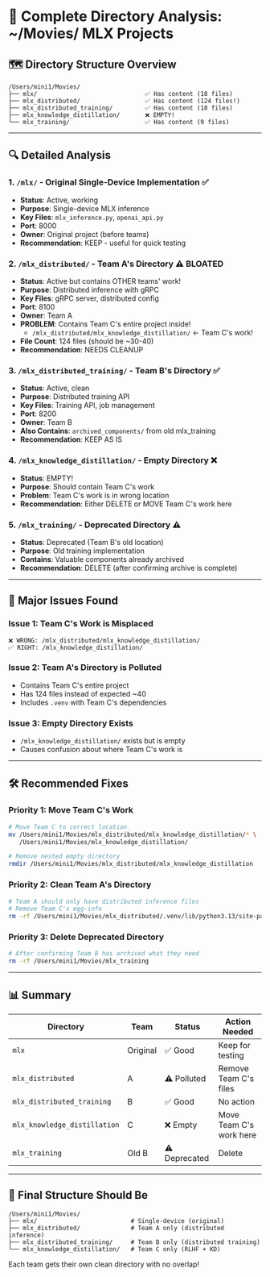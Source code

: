 # 📁 Complete Directory Analysis: ~/Movies/ MLX Projects

## 🗺️ Directory Structure Overview

```
/Users/mini1/Movies/
├── mlx/                              ✅ Has content (18 files)
├── mlx_distributed/                  ✅ Has content (124 files!) 
├── mlx_distributed_training/         ✅ Has content (18 files)
├── mlx_knowledge_distillation/       ❌ EMPTY!
└── mlx_training/                     ✅ Has content (9 files)
```

---

## 🔍 Detailed Analysis

### 1. **`/mlx/`** - Original Single-Device Implementation ✅
- **Status**: Active, working
- **Purpose**: Single-device MLX inference
- **Key Files**: `mlx_inference.py`, `openai_api.py`
- **Port**: 8000
- **Owner**: Original project (before teams)
- **Recommendation**: KEEP - useful for quick testing

### 2. **`/mlx_distributed/`** - Team A's Directory ⚠️ BLOATED
- **Status**: Active but contains OTHER teams' work!
- **Purpose**: Distributed inference with gRPC
- **Key Files**: gRPC server, distributed config
- **Port**: 8100
- **Owner**: Team A
- **PROBLEM**: Contains Team C's entire project inside!
  - `/mlx_distributed/mlx_knowledge_distillation/` ← Team C's work!
- **File Count**: 124 files (should be ~30-40)
- **Recommendation**: NEEDS CLEANUP

### 3. **`/mlx_distributed_training/`** - Team B's Directory ✅
- **Status**: Active, clean
- **Purpose**: Distributed training API
- **Key Files**: Training API, job management
- **Port**: 8200
- **Owner**: Team B
- **Also Contains**: `archived_components/` from old mlx_training
- **Recommendation**: KEEP AS IS

### 4. **`/mlx_knowledge_distillation/`** - Empty Directory ❌
- **Status**: EMPTY!
- **Purpose**: Should contain Team C's work
- **Problem**: Team C's work is in wrong location
- **Recommendation**: Either DELETE or MOVE Team C's work here

### 5. **`/mlx_training/`** - Deprecated Directory ⚠️
- **Status**: Deprecated (Team B's old location)
- **Purpose**: Old training implementation
- **Contains**: Valuable components already archived
- **Recommendation**: DELETE (after confirming archive is complete)

---

## 🚨 Major Issues Found

### **Issue 1: Team C's Work is Misplaced**
```
❌ WRONG: /mlx_distributed/mlx_knowledge_distillation/
✅ RIGHT: /mlx_knowledge_distillation/
```

### **Issue 2: Team A's Directory is Polluted**
- Contains Team C's entire project
- Has 124 files instead of expected ~40
- Includes `.venv` with Team C's dependencies

### **Issue 3: Empty Directory Exists**
- `/mlx_knowledge_distillation/` exists but is empty
- Causes confusion about where Team C's work is

---

## 🛠️ Recommended Fixes

### **Priority 1: Move Team C's Work**
```bash
# Move Team C to correct location
mv /Users/mini1/Movies/mlx_distributed/mlx_knowledge_distillation/* \
   /Users/mini1/Movies/mlx_knowledge_distillation/

# Remove nested empty directory
rmdir /Users/mini1/Movies/mlx_distributed/mlx_knowledge_distillation
```

### **Priority 2: Clean Team A's Directory**
```bash
# Team A should only have distributed inference files
# Remove Team C's egg-info
rm -rf /Users/mini1/Movies/mlx_distributed/.venv/lib/python3.13/site-packages/mlx_knowledge_distillation*
```

### **Priority 3: Delete Deprecated Directory**
```bash
# After confirming Team B has archived what they need
rm -rf /Users/mini1/Movies/mlx_training
```

---

## 📊 Summary

| Directory | Team | Status | Action Needed |
|-----------|------|--------|--------------|
| `mlx` | Original | ✅ Good | Keep for testing |
| `mlx_distributed` | A | ⚠️ Polluted | Remove Team C's files |
| `mlx_distributed_training` | B | ✅ Good | No action |
| `mlx_knowledge_distillation` | C | ❌ Empty | Move Team C's work here |
| `mlx_training` | Old B | ⚠️ Deprecated | Delete |

---

## 🎯 Final Structure Should Be

```
/Users/mini1/Movies/
├── mlx/                          # Single-device (original)
├── mlx_distributed/              # Team A only (distributed inference)
├── mlx_distributed_training/     # Team B only (distributed training)
└── mlx_knowledge_distillation/   # Team C only (RLHF + KD)
```

Each team gets their own clean directory with no overlap!